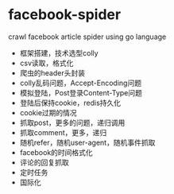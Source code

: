 # facebook-spider
crawl facebook article spider using go language

- 框架搭建，技术选型colly
- csv读取，格式化
- 爬虫的header头封装
- colly乱码问题，Accept-Encoding问题
- 模拟登陆，Post登录Content-Type问题
- 登陆后保持cookie，redis持久化
- cookie过期的情况
- 抓取post，更多的问题，递归调用
- 抓取comment，更多，递归
- 随机refer，随机user-agent，随机事件抓取
- facebook的时间格式化
- 评论的回复抓取
- 定时任务
- 国际化